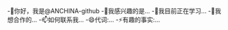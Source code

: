 -👋你好，我是@ANCHINA-github
-👀我感兴趣的是...
-🌱我目前正在学习...
-💞我想合作的️...
-📫如何联系我...
-😄代词:...
-⚡有趣的事实:...

<!---
ANCHINA-github/ANCHINA-github是一个✨特殊✨库，因为它的“README.md ”(此文件)出现在您的github个人资料中。
您可以单击预览链接来查看您的更改。
--->
